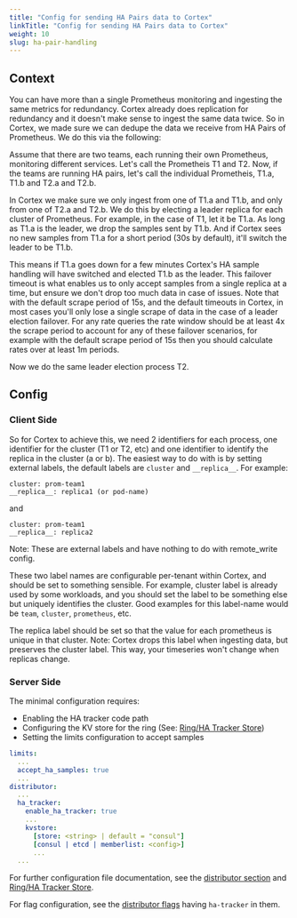 ```yaml
---
title: "Config for sending HA Pairs data to Cortex"
linkTitle: "Config for sending HA Pairs data to Cortex"
weight: 10
slug: ha-pair-handling
---
```


## Context

You can have more than a single Prometheus monitoring and ingesting the same metrics for redundancy. Cortex already does replication for redundancy and it doesn't make sense to ingest the same data twice. So in Cortex, we made sure we can dedupe the data we receive from HA Pairs of Prometheus. We do this via the following:

Assume that there are two teams, each running their own Prometheus, monitoring different services. Let's call the Prometheis T1 and T2. Now, if the teams are running HA pairs, let's call the individual Prometheis, T1.a, T1.b and T2.a and T2.b.

In Cortex we make sure we only ingest from one of T1.a and T1.b, and only from one of T2.a and T2.b. We do this by electing a leader replica for each cluster of Prometheus. For example, in the case of T1, let it be T1.a. As long as T1.a is the leader, we drop the samples sent by T1.b. And if Cortex sees no new samples from T1.a for a short period (30s by default), it'll switch the leader to be T1.b.

This means if T1.a goes down for a few minutes Cortex's HA sample handling will have switched and elected T1.b as the leader. This failover timeout is what enables us to only accept samples from a single replica at a time, but ensure we don't drop too much data in case of issues. Note that with the default scrape period of 15s, and the default timeouts in Cortex, in most cases you'll only lose a single scrape of data in the case of a leader election failover. For any rate queries the rate window should be at least 4x the scrape period to account for any of these failover scenarios, for example with the default scrape period of 15s then you should calculate rates over at least 1m periods.

Now we do the same leader election process T2.

## Config

### Client Side

So for Cortex to achieve this, we need 2 identifiers for each process, one identifier for the cluster (T1 or T2, etc) and one identifier to identify the replica in the cluster (a or b). The easiest way to do with is by setting external labels, the default labels are `cluster` and `__replica__`. For example:

```
cluster: prom-team1
__replica__: replica1 (or pod-name)
```

and

```
cluster: prom-team1
__replica__: replica2
```

Note: These are external labels and have nothing to do with remote_write config.

These two label names are configurable per-tenant within Cortex, and should be set to something sensible. For example, cluster label is already used by some workloads, and you should set the label to be something else but uniquely identifies the cluster. Good examples for this label-name would be `team`, `cluster`, `prometheus`, etc.

The replica label should be set so that the value for each prometheus is unique in that cluster. Note: Cortex drops this label when ingesting data, but preserves the cluster label. This way, your timeseries won't change when replicas change.

### Server Side

The minimal configuration requires:

* Enabling the HA tracker code path
* Configuring the KV store for the ring (See: [Ring/HA Tracker Store](https://cortexmetrics.io/docs/configuration/arguments/#ringha-tracker-store))
* Setting the limits configuration to accept samples

```yaml
limits:
  ...
  accept_ha_samples: true
  ...
distributor:
  ...
  ha_tracker:
    enable_ha_tracker: true
    ...
    kvstore:
      [store: <string> | default = "consul"]
      [consul | etcd | memberlist: <config>]
      ...
  ...
```

For further configuration file documentation, see the [distributor section](https://cortexmetrics.io/docs/configuration/configuration-file/#distributor_config) and [Ring/HA Tracker Store](https://cortexmetrics.io/docs/configuration/arguments/#ringha-tracker-store).

For flag configuration, see the [distributor flags](../configuration/arguments.md#ha-tracker) having `ha-tracker` in them.
